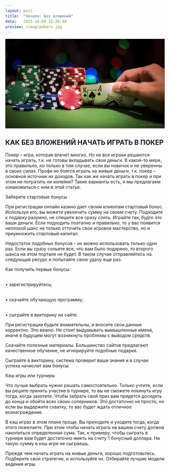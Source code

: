 ```yaml
---
layout: post
title:  "Начало: Без вложений"
date:   2015-10-09 15:39:40
preview: /imag/pokerv.jpg
---
```


![Picture 1](/imag/pokerr.jpg)

## КАК БЕЗ ВЛОЖЕНИЙ НАЧАТЬ ИГРАТЬ В ПОКЕР

Покер – игра, которая влечет многих. Но не все игроки решаются начать играть, т.к. не готовы вкладывать свои деньги. В какой-то мере, это правильно, но только в том случае, если вы новичок и не уверенны в своих силах. Профи не боятся играть на живые деньги, т.к. покер – основной источник их доходов. Так как же начать играть в покер и при этом не потратить ни копейки? Такие варианты есть, и мы предлагаем ознакомиться с ним в этой статье.

Заберите стартовые бонусы

При регистрации онлайн казино дает своим клиентам стартовый бонус. Используя его, вы можете увеличить сумму на своем счету. Подходите к подарку разумно, не спешите все сразу слить. Играйте так, будто это ваши деньги. Если подходить поэтапно и правильно, то у вас появится неплохой шанс не только отточить свое игровое мастерство, но и приумножить стартовый капитал.

Недостаток подобных бонусов – их можно использовать только один раз. Если вы сразу сольете все, что вам было подарено, то второго шанса на этом портале не будет. В таком случае отправляйтесь на следующий ресурс и попытайте свою удачу еще раз. 

Как получить первые бонусы:

<br>•	зарегистрируйтесь;

<br>•	скачайте обучающую программу;

<br>•	сыграйте в викторину на сайте.

При регистрации будьте внимательны, и вносите свои данные корректно. Это важно. Не стоит выдумывать вымышленные имена, иначе в будущем могут возникнуть проблемы с выводом средств.

Скачайте полезные материалы. Большинство сайтов предлагают качественное обучение, не игнорируйте подобные подарки. 

Сыграйте в викторину, система проверит ваши знания и в случае успеха начислит вам бонусы. 

Кэш игры или турниры

Что лучше выбрать нужно решать самостоятельно. Только учтите, если вы решите принять участие в турнире, то вы не сможете покинуть игру тогда, когда захотите. Чтобы забрать свой приз вам придется досидеть до конца и обойти всех своих соперников. Это достаточно не просто, но если вы выдержите схватку, то вас будет ждать отличное вознаграждение.

В кэш играх в этом плане проще. Вы приходите и уходите тогда, когда этого пожелаете. При этом чтобы начать играть на вашем счету должна накопиться определенная сума. Так, к примеру, чтобы сыграть в турнире вам будет достаточно иметь на счету 1 бонусный доллара. На такую сумму в кэш игре не сыграешь. 

Прежде чем начать играть на живые деньги, хорошо подготовьтесь. Подберите свои стратегии, и используйте их. Отбирайте лучшие модели ведения игры.
